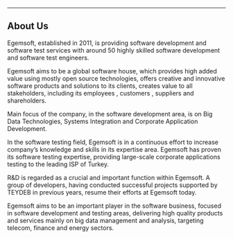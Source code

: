 - - -
## About Us

Egemsoft, established in 2011, is providing software development and software test services with around 50 highly skilled software development and software test engineers.

Egemsoft aims to be a global software house, which provides high added value using mostly open source technologies, offers creative and innovative software products and solutions to its clients, creates value to all stakeholders, including its employees , customers , suppliers and shareholders.

Main focus of the company, in the software development area, is on Big Data Technologies, Systems Integration and Corporate Application Development.


In the software testing field, Egemsoft is in a continuous effort to increase company’s knowledge and skills in its expertise area.  Egemsoft has proven its software testing expertise, providing  large-scale corporate applications testing  to the leading ISP of Turkey.

R&D is regarded as a crucial and important function within Egemsoft. A group of developers, having conducted successful projects supported by TEYDEB in previous years, resume their efforts at Egemsoft today. 

Egemsoft aims to be an important player in the software business, focused in software development and testing areas, delivering high quality products and services mainly on big data management and analysis, targeting telecom, finance and energy sectors.


